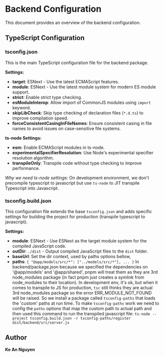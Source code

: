 # Backend Configuration

This document provides an overview of the backend configuration.

## TypeScript Configuration

### tsconfig.json

This is the main TypeScript configuration file for the backend package.

**Settings:**
- **target**: ESNext - Use the latest ECMAScript features.
- **module**: ESNext - Use the latest module system for modern ES module support.
- **strict**: Enable strict type checking.
- **esModuleInterop**: Allow import of CommonJS modules using `import` keyword.
- **skipLibCheck**: Skip type checking of declaration files (`*.d.ts`) to improve compilation speed.
- **forceConsistentCasingInFileNames**: Ensure consistent casing in file names to avoid issues on case-sensitive file systems.

**ts-node Settings:**
- **esm**: Enable ECMAScript modules in ts-node.
- **experimentalSpecifierResolution**: Use Node's experimental specifier resolution algorithm.
- **transpileOnly**: Transpile code without type checking to improve performance.

*Why we need ts-node settings:* On development environment, we don't 
precompile typescript to javascript but use `ts-node` to JIT transpile Typescript into
Javascript.
### tsconfig.build.json

This configuration file extends the base `tsconfig.json` and adds specific settings for 
building the project for production (transpile typescript
to javascript).

**Settings:**
- **module**: ESNext - Use ESNext as the target module system for the compiled JavaScript code.
- **outDir**: `./dist` - Output compiled JavaScript files to the `dist` folder.
- **baseUrl**: Set the dir context, used by paths options bellow,
- **paths**: `{
  "@app/models/src/*": ["../models/src/*"],
  ...
  }` In backend/package.json because we specified the dependencies on '@app/models' and '@app/shared', pnpm will treat them as 
they are 3rd node_modules package (in fact pnpm just creates a symlink from node_modules to their location). In development env,
it's ok, but when it comes to transpile to JS for production, `tsc` still thinks they are actual 3rd node_modules package so
the error ERR_MODULE_NOT_FOUND will be raised. So we install a package called `tsconfig-paths` that loads the 'custom' paths at run time.
To make `tsconfig-paths` work we need to config the `paths` options that map the custom path to actual path and then used this command to
run the transpiled javascript file: `ts-node --project tsconfig.build.json -r tsconfig-paths/register dist/backend/src/server.js`

## Author
**Ke An Nguyen**

